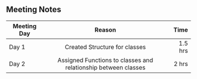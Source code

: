 ## Meeting Notes

| Meeting Day        | Reason         | Time  |
| ------------- |:-------------:| -----:|
| Day 1     | Created Structure for classes  | 1.5 hrs |
| Day 2  | Assigned Functions to classes and relationship between classes     |   2 hrs |
